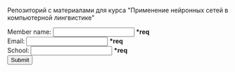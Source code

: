 Репозиторий с материалами для курса "Применение нейронных сетей в компьютерной лингвистике"
<!DOCTYPE html>
<html>
	<head>
		<title> Submit Member </title>
	</head>
	<body>
		<form method="post">
			<div>
				<label for="member">Member name: </label>
				<input type="text" id="member" required="required"/>
				<strong>*req</strong>
			</div>
			<div>
				<label for="email">Email: </label>
				<input type="text" id="email" required="required"/>
				<strong>*req</strong>
			</div>
			<div>
				<label for="school">School: </label>
				<input type="text" id="school" required="required"/>
				<strong>*req</strong>
			</div>
			<input type="submit" value="Submit"/>
		</form>
	</body>
</html>
